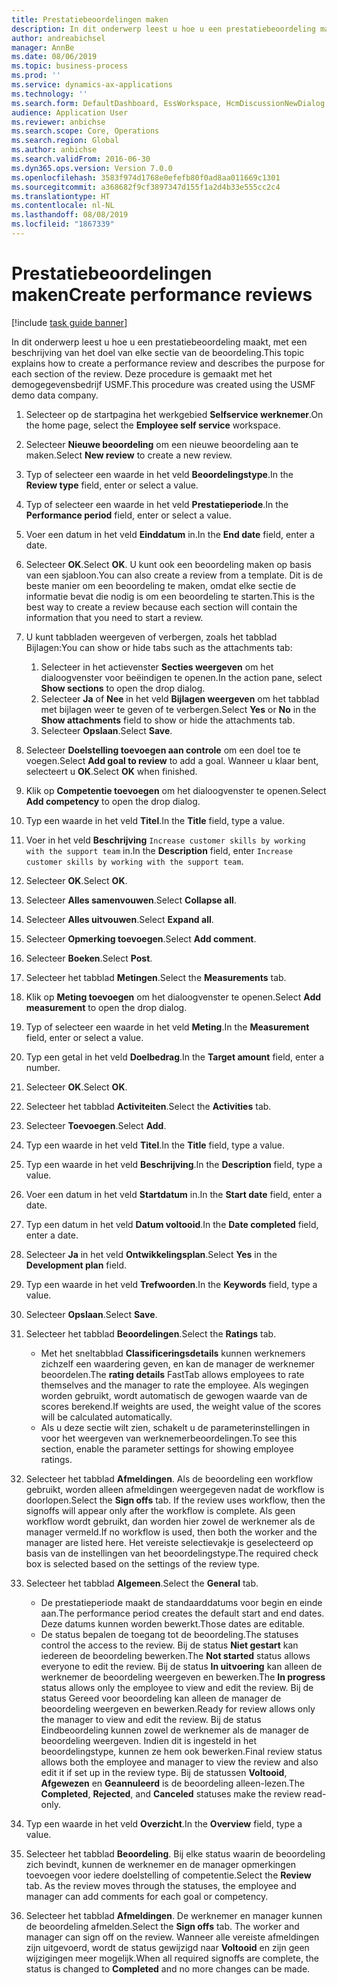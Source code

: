 ```yaml
---
title: Prestatiebeoordelingen maken
description: In dit onderwerp leest u hoe u een prestatiebeoordeling maakt, met een beschrijving van het doel van elke sectie van de beoordeling.
author: andreabichsel
manager: AnnBe
ms.date: 08/06/2019
ms.topic: business-process
ms.prod: ''
ms.service: dynamics-ax-applications
ms.technology: ''
ms.search.form: DefaultDashboard, EssWorkspace, HcmDiscussionNewDialog, HcmDiscussion, HcmDiscussionChangeSettings, HcmDiscussionAddGoalDialog, HcmTopicCreate, HcmMeasurementDetailDialog, HcmPerfJournalAdd
audience: Application User
ms.reviewer: anbichse
ms.search.scope: Core, Operations
ms.search.region: Global
ms.author: anbichse
ms.search.validFrom: 2016-06-30
ms.dyn365.ops.version: Version 7.0.0
ms.openlocfilehash: 3583f974d1768e0efefb80f0ad8aa011669c1301
ms.sourcegitcommit: a368682f9cf3897347d155f1a2d4b33e555cc2c4
ms.translationtype: HT
ms.contentlocale: nl-NL
ms.lasthandoff: 08/08/2019
ms.locfileid: "1867339"
---
```

# <a name="create-performance-reviews"></a><span data-ttu-id="b1843-103">Prestatiebeoordelingen maken</span><span class="sxs-lookup"><span data-stu-id="b1843-103">Create performance reviews</span></span>

[!include [task guide banner](../../includes/task-guide-banner.md)]

<span data-ttu-id="b1843-104">In dit onderwerp leest u hoe u een prestatiebeoordeling maakt, met een beschrijving van het doel van elke sectie van de beoordeling.</span><span class="sxs-lookup"><span data-stu-id="b1843-104">This topic explains how to create a performance review and describes the purpose for each section of the review.</span></span> <span data-ttu-id="b1843-105">Deze procedure is gemaakt met het demogegevensbedrijf USMF.</span><span class="sxs-lookup"><span data-stu-id="b1843-105">This procedure was created using the USMF demo data company.</span></span>

1. <span data-ttu-id="b1843-106">Selecteer op de startpagina het werkgebied **Selfservice werknemer**.</span><span class="sxs-lookup"><span data-stu-id="b1843-106">On the home page, select the **Employee self service** workspace.</span></span>
2. <span data-ttu-id="b1843-107">Selecteer **Nieuwe beoordeling** om een nieuwe beoordeling aan te maken.</span><span class="sxs-lookup"><span data-stu-id="b1843-107">Select **New review** to create a new review.</span></span>
3. <span data-ttu-id="b1843-108">Typ of selecteer een waarde in het veld **Beoordelingstype**.</span><span class="sxs-lookup"><span data-stu-id="b1843-108">In the **Review type** field, enter or select a value.</span></span>
4. <span data-ttu-id="b1843-109">Typ of selecteer een waarde in het veld **Prestatieperiode**.</span><span class="sxs-lookup"><span data-stu-id="b1843-109">In the **Performance period** field, enter or select a value.</span></span>
5. <span data-ttu-id="b1843-110">Voer een datum in het veld **Einddatum** in.</span><span class="sxs-lookup"><span data-stu-id="b1843-110">In the **End date** field, enter a date.</span></span>
6. <span data-ttu-id="b1843-111">Selecteer **OK**.</span><span class="sxs-lookup"><span data-stu-id="b1843-111">Select **OK**.</span></span> <span data-ttu-id="b1843-112">U kunt ook een beoordeling maken op basis van een sjabloon.</span><span class="sxs-lookup"><span data-stu-id="b1843-112">You can also create a review from a template.</span></span> <span data-ttu-id="b1843-113">Dit is de beste manier om een beoordeling te maken, omdat elke sectie de informatie bevat die nodig is om een beoordeling te starten.</span><span class="sxs-lookup"><span data-stu-id="b1843-113">This is the best way to create a review because each section will contain the information that you need to start a review.</span></span>  
7. <span data-ttu-id="b1843-114">U kunt tabbladen weergeven of verbergen, zoals het tabblad Bijlagen:</span><span class="sxs-lookup"><span data-stu-id="b1843-114">You can show or hide tabs such as the attachments tab:</span></span>

    1. <span data-ttu-id="b1843-115">Selecteer in het actievenster **Secties weergeven** om het dialoogvenster voor beëindigen te openen.</span><span class="sxs-lookup"><span data-stu-id="b1843-115">In the action pane, select **Show sections** to open the drop dialog.</span></span>
    1. <span data-ttu-id="b1843-116">Selecteer **Ja** of **Nee** in het veld **Bijlagen weergeven** om het tabblad met bijlagen weer te geven of te verbergen.</span><span class="sxs-lookup"><span data-stu-id="b1843-116">Select **Yes** or **No** in the **Show attachments** field to show or hide the attachments tab.</span></span>
    1. <span data-ttu-id="b1843-117">Selecteer **Opslaan**.</span><span class="sxs-lookup"><span data-stu-id="b1843-117">Select **Save**.</span></span>

8. <span data-ttu-id="b1843-118">Selecteer **Doelstelling toevoegen aan controle** om een doel toe te voegen.</span><span class="sxs-lookup"><span data-stu-id="b1843-118">Select **Add goal to review** to add a goal.</span></span> <span data-ttu-id="b1843-119">Wanneer u klaar bent, selecteert u **OK**.</span><span class="sxs-lookup"><span data-stu-id="b1843-119">Select **OK** when finished.</span></span>
9. <span data-ttu-id="b1843-120">Klik op **Competentie toevoegen** om het dialoogvenster te openen.</span><span class="sxs-lookup"><span data-stu-id="b1843-120">Select **Add competency** to open the drop dialog.</span></span>
10. <span data-ttu-id="b1843-121">Typ een waarde in het veld **Titel**.</span><span class="sxs-lookup"><span data-stu-id="b1843-121">In the **Title** field, type a value.</span></span>
11. <span data-ttu-id="b1843-122">Voer in het veld **Beschrijving** `Increase customer skills by working with the support team` in.</span><span class="sxs-lookup"><span data-stu-id="b1843-122">In the **Description** field, enter `Increase customer skills by working with the support team`.</span></span>
12. <span data-ttu-id="b1843-123">Selecteer **OK**.</span><span class="sxs-lookup"><span data-stu-id="b1843-123">Select **OK**.</span></span>
13. <span data-ttu-id="b1843-124">Selecteer **Alles samenvouwen**.</span><span class="sxs-lookup"><span data-stu-id="b1843-124">Select **Collapse all**.</span></span>
14. <span data-ttu-id="b1843-125">Selecteer **Alles uitvouwen**.</span><span class="sxs-lookup"><span data-stu-id="b1843-125">Select **Expand all**.</span></span>
15. <span data-ttu-id="b1843-126">Selecteer **Opmerking toevoegen**.</span><span class="sxs-lookup"><span data-stu-id="b1843-126">Select **Add comment**.</span></span>
16. <span data-ttu-id="b1843-127">Selecteer **Boeken**.</span><span class="sxs-lookup"><span data-stu-id="b1843-127">Select **Post**.</span></span>
17. <span data-ttu-id="b1843-128">Selecteer het tabblad **Metingen**.</span><span class="sxs-lookup"><span data-stu-id="b1843-128">Select the **Measurements** tab.</span></span>
18. <span data-ttu-id="b1843-129">Klik op **Meting toevoegen** om het dialoogvenster te openen.</span><span class="sxs-lookup"><span data-stu-id="b1843-129">Select **Add measurement** to open the drop dialog.</span></span>
19. <span data-ttu-id="b1843-130">Typ of selecteer een waarde in het veld **Meting**.</span><span class="sxs-lookup"><span data-stu-id="b1843-130">In the **Measurement** field, enter or select a value.</span></span>
26. <span data-ttu-id="b1843-131">Typ een getal in het veld **Doelbedrag**.</span><span class="sxs-lookup"><span data-stu-id="b1843-131">In the **Target amount** field, enter a number.</span></span>
20. <span data-ttu-id="b1843-132">Selecteer **OK**.</span><span class="sxs-lookup"><span data-stu-id="b1843-132">Select **OK**.</span></span>
21. <span data-ttu-id="b1843-133">Selecteer het tabblad **Activiteiten**.</span><span class="sxs-lookup"><span data-stu-id="b1843-133">Select the **Activities** tab.</span></span>
22. <span data-ttu-id="b1843-134">Selecteer **Toevoegen**.</span><span class="sxs-lookup"><span data-stu-id="b1843-134">Select **Add**.</span></span>
23. <span data-ttu-id="b1843-135">Typ een waarde in het veld **Titel**.</span><span class="sxs-lookup"><span data-stu-id="b1843-135">In the **Title** field, type a value.</span></span>
24. <span data-ttu-id="b1843-136">Typ een waarde in het veld **Beschrijving**.</span><span class="sxs-lookup"><span data-stu-id="b1843-136">In the **Description** field, type a value.</span></span>
25. <span data-ttu-id="b1843-137">Voer een datum in het veld **Startdatum** in.</span><span class="sxs-lookup"><span data-stu-id="b1843-137">In the **Start date** field, enter a date.</span></span>
26. <span data-ttu-id="b1843-138">Typ een datum in het veld **Datum voltooid**.</span><span class="sxs-lookup"><span data-stu-id="b1843-138">In the **Date completed** field, enter a date.</span></span>
27. <span data-ttu-id="b1843-139">Selecteer **Ja** in het veld **Ontwikkelingsplan**.</span><span class="sxs-lookup"><span data-stu-id="b1843-139">Select **Yes** in the **Development plan** field.</span></span>
28. <span data-ttu-id="b1843-140">Typ een waarde in het veld **Trefwoorden**.</span><span class="sxs-lookup"><span data-stu-id="b1843-140">In the **Keywords** field, type a value.</span></span>
29. <span data-ttu-id="b1843-141">Selecteer **Opslaan**.</span><span class="sxs-lookup"><span data-stu-id="b1843-141">Select **Save**.</span></span>
30. <span data-ttu-id="b1843-142">Selecteer het tabblad **Beoordelingen**.</span><span class="sxs-lookup"><span data-stu-id="b1843-142">Select the **Ratings** tab.</span></span>  

    - <span data-ttu-id="b1843-143">Met het sneltabblad **Classificeringsdetails** kunnen werknemers zichzelf een waardering geven, en kan de manager de werknemer beoordelen.</span><span class="sxs-lookup"><span data-stu-id="b1843-143">The **rating details** FastTab allows employees to rate themselves and the manager to rate the employee.</span></span> <span data-ttu-id="b1843-144">Als wegingen worden gebruikt, wordt automatisch de gewogen waarde van de scores berekend.</span><span class="sxs-lookup"><span data-stu-id="b1843-144">If weights are used, the weight value of the scores will be calculated automatically.</span></span>  
    - <span data-ttu-id="b1843-145">Als u deze sectie wilt zien, schakelt u de parameterinstellingen in voor het weergeven van werknemerbeoordelingen.</span><span class="sxs-lookup"><span data-stu-id="b1843-145">To see this section, enable the parameter settings for showing employee ratings.</span></span>  

31. <span data-ttu-id="b1843-146">Selecteer het tabblad **Afmeldingen**. Als de beoordeling een workflow gebruikt, worden alleen afmeldingen weergegeven nadat de workflow is doorlopen.</span><span class="sxs-lookup"><span data-stu-id="b1843-146">Select the **Sign offs** tab. If the review uses workflow, then the signoffs will appear only after the workflow is complete.</span></span> <span data-ttu-id="b1843-147">Als geen workflow wordt gebruikt, dan worden hier zowel de werknemer als de manager vermeld.</span><span class="sxs-lookup"><span data-stu-id="b1843-147">If no workflow is used, then both the worker and the manager are listed here.</span></span> <span data-ttu-id="b1843-148">Het vereiste selectievakje is geselecteerd op basis van de instellingen van het beoordelingstype.</span><span class="sxs-lookup"><span data-stu-id="b1843-148">The required check box is selected based on the settings of the review type.</span></span>  
32. <span data-ttu-id="b1843-149">Selecteer het tabblad **Algemeen**.</span><span class="sxs-lookup"><span data-stu-id="b1843-149">Select the **General** tab.</span></span>

    - <span data-ttu-id="b1843-150">De prestatieperiode maakt de standaarddatums voor begin en einde aan.</span><span class="sxs-lookup"><span data-stu-id="b1843-150">The performance period creates the default start and end dates.</span></span> <span data-ttu-id="b1843-151">Deze datums kunnen worden bewerkt.</span><span class="sxs-lookup"><span data-stu-id="b1843-151">Those dates are editable.</span></span>  
    - <span data-ttu-id="b1843-152">De status bepalen de toegang tot de beoordeling.</span><span class="sxs-lookup"><span data-stu-id="b1843-152">The statuses control the access to the review.</span></span> <span data-ttu-id="b1843-153">Bij de status **Niet gestart** kan iedereen de beoordeling bewerken.</span><span class="sxs-lookup"><span data-stu-id="b1843-153">The **Not started** status allows everyone to edit the review.</span></span> <span data-ttu-id="b1843-154">Bij de status **In uitvoering** kan alleen de werknemer de beoordeling weergeven en bewerken.</span><span class="sxs-lookup"><span data-stu-id="b1843-154">The **In progress** status allows only the employee to view and edit the review.</span></span> <span data-ttu-id="b1843-155">Bij de status Gereed voor beoordeling kan alleen de manager de beoordeling weergeven en bewerken.</span><span class="sxs-lookup"><span data-stu-id="b1843-155">Ready for review allows only the manager to view and edit the review.</span></span> <span data-ttu-id="b1843-156">Bij de status Eindbeoordeling kunnen zowel de werknemer als de manager de beoordeling weergeven. Indien dit is ingesteld in het beoordelingstype, kunnen ze hem ook bewerken.</span><span class="sxs-lookup"><span data-stu-id="b1843-156">Final review status allows both the employee and manager to view the review and also edit it if set up in the review type.</span></span> <span data-ttu-id="b1843-157">Bij de statussen **Voltooid**, **Afgewezen** en **Geannuleerd** is de beoordeling alleen-lezen.</span><span class="sxs-lookup"><span data-stu-id="b1843-157">The **Completed**, **Rejected**, and **Canceled** statuses make the review read-only.</span></span>  

33. <span data-ttu-id="b1843-158">Typ een waarde in het veld **Overzicht**.</span><span class="sxs-lookup"><span data-stu-id="b1843-158">In the **Overview** field, type a value.</span></span>
34. <span data-ttu-id="b1843-159">Selecteer het tabblad **Beoordeling**. Bij elke status waarin de beoordeling zich bevindt, kunnen de werknemer en de manager opmerkingen toevoegen voor iedere doelstelling of competentie.</span><span class="sxs-lookup"><span data-stu-id="b1843-159">Select the **Review** tab. As the review moves through the statuses, the employee and manager can add comments for each goal or competency.</span></span>  
35. <span data-ttu-id="b1843-160">Selecteer het tabblad **Afmeldingen**. De werknemer en manager kunnen de beoordeling afmelden.</span><span class="sxs-lookup"><span data-stu-id="b1843-160">Select the **Sign offs** tab. The worker and manager can sign off on the review.</span></span> <span data-ttu-id="b1843-161">Wanneer alle vereiste afmeldingen zijn uitgevoerd, wordt de status gewijzigd naar **Voltooid** en zijn geen wijzigingen meer mogelijk.</span><span class="sxs-lookup"><span data-stu-id="b1843-161">When all required signoffs are complete, the status is changed to **Completed** and no more changes can be made.</span></span>  

